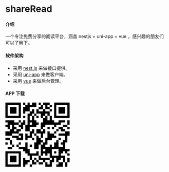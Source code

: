 # shareRead

#### 介绍

一个专注免费分享的阅读平台，涵盖 nestjs + uni-app + vue 。感兴趣的朋友们可以了解下。

#### 软件架构

- 采用 [nest.js](https://docs.nestjs.cn/6/firststeps) 来做接口提供。
- 采用 [uni-app](https://uniapp.dcloud.io/) 来做客户端。
- 采用 [vue](https://cn.vuejs.org/v2/guide/) 来做后台管理。

#### APP 下载

![下载地址](shareRead.png)
